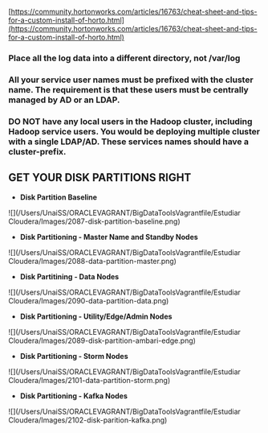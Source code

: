 [https://community.hortonworks.com/articles/16763/cheat-sheet-and-tips-for-a-custom-install-of-horto.html](https://community.hortonworks.com/articles/16763/cheat-sheet-and-tips-for-a-custom-install-of-horto.html)

### Place all the log data into a different directory, not /var/log

### All your service user names must be prefixed with the **cluster name**. The requirement is that these users must be centrally managed by AD or an LDAP.

### **DO NOT** have any local users in the Hadoop cluster, including Hadoop service users. You would be deploying multiple cluster with a single LDAP/AD. These services names should have a **cluster-prefix**.

## GET YOUR DISK PARTITIONS RIGHT

- **Disk Partition Baseline**

![](/Users/UnaiSS/ORACLEVAGRANT/BigDataToolsVagrantfile/Estudiar Cloudera/Images/2087-disk-partition-baseline.png)

- **Disk Partitioning - Master Name and Standby Nodes**

![](/Users/UnaiSS/ORACLEVAGRANT/BigDataToolsVagrantfile/Estudiar Cloudera/Images/2088-data-partition-master.png)

- **Disk Partitining - Data Nodes**

![](/Users/UnaiSS/ORACLEVAGRANT/BigDataToolsVagrantfile/Estudiar Cloudera/Images/2090-data-partition-data.png)

- **Disk Partitioning - Utility/Edge/Admin Nodes**

![](/Users/UnaiSS/ORACLEVAGRANT/BigDataToolsVagrantfile/Estudiar Cloudera/Images/2089-disk-partition-ambari-edge.png)

- **Disk Partitioning - Storm Nodes**

![](/Users/UnaiSS/ORACLEVAGRANT/BigDataToolsVagrantfile/Estudiar Cloudera/Images/2101-data-partition-storm.png)

- **Disk Partitioning - Kafka Nodes**

![](/Users/UnaiSS/ORACLEVAGRANT/BigDataToolsVagrantfile/Estudiar Cloudera/Images/2102-disk-parition-kafka.png)
